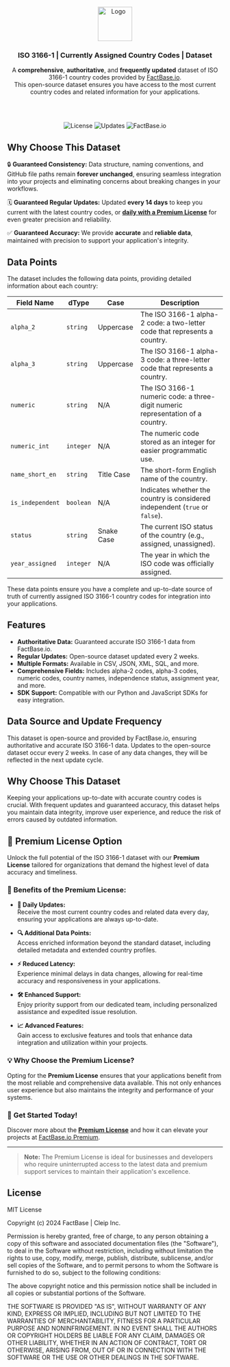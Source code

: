 <!-- PROJECT LOGO -->
<br />
<div align="center">
  <a href="https://github.com/FactBaseIO/factbase-open-data/">
    <img src="https://avatars.githubusercontent.com/u/189719285?s=400&u=992d9018b9bb4c7458ea22cc4106022e877c0908&v=4" alt="Logo" width="80" height="80">
  </a>

  <h3 align="center">ISO 3166-1 | Currently Assigned Country Codes | Dataset</h3>

  <p>
    A <strong>comprehensive</strong>, <strong>authoritative</strong>, and <strong>frequently updated</strong> dataset of ISO 3166-1 country codes provided by 
    <a href="https://factbase.io" target="_blank" rel="noopener noreferrer">FactBase.io</a>. <br />
    This open-source dataset ensures you have access to the most current country codes and related information for your applications.
  </p>
  <br />
  <br />

  ![License](https://img.shields.io/github/license/FactBaseIO/factbase-open-data?style=for-the-badge)
  ![Updates](https://img.shields.io/badge/updates-every%202%20weeks-blue?style=for-the-badge)
  ![FactBase.io](https://img.shields.io/badge/dataset-FactBase.io-orange?style=for-the-badge)
</div>


## Why Choose This Dataset

🔒 **Guaranteed Consistency:** Data structure, naming conventions, and GitHub file paths remain **forever unchanged**, ensuring seamless integration into your projects and eliminating concerns about breaking changes in your workflows.

🗓️ **Guaranteed Regular Updates:** Updated **every 14 days** to keep you current with the latest country codes, or **[daily with a Premium License](https://factbase.io/premium)** for even greater precision and reliability.

✅ **Guaranteed Accuracy:** We provide **accurate** and **reliable data**, maintained with precision to support your application's integrity.




## Data Points

The dataset includes the following data points, providing detailed information about each country:

| **Field Name**    | **dType**       | **Case**       | **Description**                                                                 |
|--------------------|-----------------|----------------|---------------------------------------------------------------------------------|
| `alpha_2`         | `string`        | Uppercase      | The ISO 3166-1 alpha-2 code: a two-letter code that represents a country.       |
| `alpha_3`         | `string`        | Uppercase      | The ISO 3166-1 alpha-3 code: a three-letter code that represents a country.     |
| `numeric`         | `string`        | N/A            | The ISO 3166-1 numeric code: a three-digit numeric representation of a country. |
| `numeric_int`     | `integer`       | N/A            | The numeric code stored as an integer for easier programmatic use.              |
| `name_short_en`   | `string`        | Title Case     | The short-form English name of the country.                                     |
| `is_independent`  | `boolean`       | N/A            | Indicates whether the country is considered independent (`true` or `false`).    |
| `status`          | `string`        | Snake Case     | The current ISO status of the country (e.g., assigned, unassigned).             |
| `year_assigned`   | `integer`       | N/A            | The year in which the ISO code was officially assigned.                         |


These data points ensure you have a complete and up-to-date source of truth of currently assigned ISO 3166-1 country codes for integration into your applications.





## Features

- **Authoritative Data:** Guaranteed accurate ISO 3166-1 data from FactBase.io.
- **Regular Updates:** Open-source dataset updated every 2 weeks.
- **Multiple Formats:** Available in CSV, JSON, XML, SQL, and more.
- **Comprehensive Fields:** Includes alpha-2 codes, alpha-3 codes, numeric codes, country names, independence status, assignment year, and more.
- **SDK Support:** Compatible with our Python and JavaScript SDKs for easy integration.

## Data Source and Update Frequency

This dataset is open-source and provided by FactBase.io, ensuring authoritative and accurate ISO 3166-1 data. Updates to the open-source dataset occur every 2 weeks. In case of any data changes, they will be reflected in the next update cycle.

## Why Choose This Dataset

Keeping your applications up-to-date with accurate country codes is crucial. With frequent updates and guaranteed accuracy, this dataset helps you maintain data integrity, improve user experience, and reduce the risk of errors caused by outdated information.

## 🚀 Premium License Option

Unlock the full potential of the ISO 3166-1 dataset with our **Premium License** tailored for organizations that demand the highest level of data accuracy and timeliness.

### 🌟 **Benefits of the Premium License:**

- **📅 Daily Updates:**  
  Receive the most current country codes and related data every day, ensuring your applications are always up-to-date.

- **🔍 Additional Data Points:**  
  Access enriched information beyond the standard dataset, including detailed metadata and extended country profiles.

- **⚡ Reduced Latency:**  
  Experience minimal delays in data changes, allowing for real-time accuracy and responsiveness in your applications.

- **🛠️ Enhanced Support:**  
  Enjoy priority support from our dedicated team, including personalized assistance and expedited issue resolution.

- **📈 Advanced Features:**  
  Gain access to exclusive features and tools that enhance data integration and utilization within your projects.

### 💡 **Why Choose the Premium License?**

Opting for the **Premium License** ensures that your applications benefit from the most reliable and comprehensive data available. This not only enhances user experience but also maintains the integrity and performance of your systems.

### 🔗 **Get Started Today!**

Discover more about the **[Premium License](https://factbase.io/premium)** and how it can elevate your projects at [FactBase.io Premium](https://factbase.io/premium).

---

> **Note:** The Premium License is ideal for businesses and developers who require uninterrupted access to the latest data and premium support services to maintain their application's excellence.


## License
MIT License

Copyright (c) 2024 FactBase | Cleip Inc.

Permission is hereby granted, free of charge, to any person obtaining a copy
of this software and associated documentation files (the "Software"), to deal
in the Software without restriction, including without limitation the rights
to use, copy, modify, merge, publish, distribute, sublicense, and/or sell
copies of the Software, and to permit persons to whom the Software is
furnished to do so, subject to the following conditions:

The above copyright notice and this permission notice shall be included in all
copies or substantial portions of the Software.

THE SOFTWARE IS PROVIDED "AS IS", WITHOUT WARRANTY OF ANY KIND, EXPRESS OR
IMPLIED, INCLUDING BUT NOT LIMITED TO THE WARRANTIES OF MERCHANTABILITY,
FITNESS FOR A PARTICULAR PURPOSE AND NONINFRINGEMENT. IN NO EVENT SHALL THE
AUTHORS OR COPYRIGHT HOLDERS BE LIABLE FOR ANY CLAIM, DAMAGES OR OTHER
LIABILITY, WHETHER IN AN ACTION OF CONTRACT, TORT OR OTHERWISE, ARISING FROM,
OUT OF OR IN CONNECTION WITH THE SOFTWARE OR THE USE OR OTHER DEALINGS IN THE
SOFTWARE.
